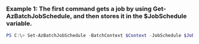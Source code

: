### Example 1: The first command gets a job by using Get-AzBatchJobSchedule, and then stores it in the $JobSchedule variable.
```powershell
PS C:\> Set-AzBatchJobSchedule -BatchContext $Context -JobSchedule $Job
```

